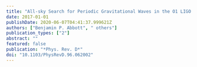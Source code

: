```yaml
---
title: "All-sky Search for Periodic Gravitational Waves in the O1 LIGO Data"
date: 2017-01-01
publishDate: 2020-06-07T04:41:37.999621Z
authors: ["Benjamin P. Abbott", " others"]
publication_types: ["2"]
abstract: ""
featured: false
publication: "*Phys. Rev. D*"
doi: "10.1103/PhysRevD.96.062002"
---
```


